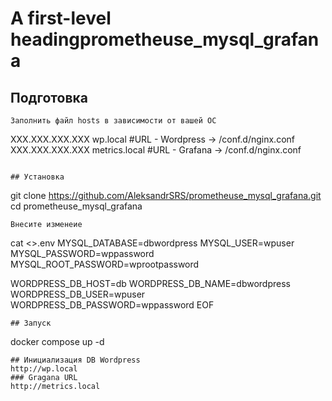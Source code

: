 # A first-level headingprometheuse_mysql_grafana
## Подготовка

```
Заполнить файл hosts в зависимости от вашей ОС
```
XXX.XXX.XXX.XXX		wp.local #URL - Wordpress -> /conf.d/nginx.conf
XXX.XXX.XXX.XXX		metrics.local #URL - Grafana -> /conf.d/nginx.conf
```

## Установка
```
git clone  https://github.com/AleksandrSRS/prometheuse_mysql_grafana.git
cd prometheuse_mysql_grafana
```
Внесите изменеие
```
cat <<EOF >>.env
MYSQL_DATABASE=dbwordpress
MYSQL_USER=wpuser
MYSQL_PASSWORD=wppassword
MYSQL_ROOT_PASSWORD=wprootpassword

WORDPRESS_DB_HOST=db
WORDPRESS_DB_NAME=dbwordpress
WORDPRESS_DB_USER=wpuser
WORDPRESS_DB_PASSWORD=wppassword
EOF
```
## Запуск
```
docker compose up -d
```
## Инициализация DB Wordpress
http://wp.local
### Gragana URL
http://metrics.local

